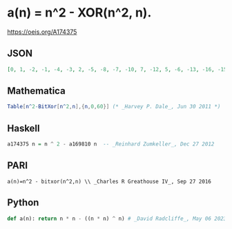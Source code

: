 # a\(n\) \= n^2 \- XOR\(n^2, n\)\.
https://oeis.org/A174375
## JSON
```JSON
[0, 1, -2, -1, -4, -3, 2, -5, -8, -7, -10, 7, -12, 5, -6, -13, -16, -15, -18, -17, 12, 13, -14, 11, -24, 9, -26, 23, 4, -11, -22, -29, -32, -31, -34, -33, -36, -35, 34, 27, -40, -39, 22, 39, -44, 37, -38, 19, -48, 17, -50, 15, -20, 45, 18, -21, -56, 41, 6, -9, -28]
```
## Mathematica
```Mathematica
Table[n^2-BitXor[n^2,n],{n,0,60}] (* _Harvey P. Dale_, Jun 30 2011 *)
```
## Haskell
```Haskell
a174375 n = n ^ 2 - a169810 n  -- _Reinhard Zumkeller_, Dec 27 2012
```
## PARI
```PARI
a(n)=n^2 - bitxor(n^2,n) \\ _Charles R Greathouse IV_, Sep 27 2016
```
## Python
```Python
def a(n): return n * n - ((n * n) ^ n) # _David Radcliffe_, May 06 2023
```

